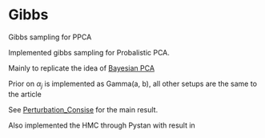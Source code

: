 # Gibbs
Gibbs sampling for PPCA


Implemented gibbs sampling for Probalistic PCA.

Mainly to replicate the idea of [Bayesian PCA](https://papers.nips.cc/paper/1549-bayesian-pca.pdf)

Prior on $\alpha_j$ is implemented as Gamma(a, b), all other setups are the same to the article


See [Perturbation_Consise](https://github.com/LeonCaesa/Gibbs/blob/master/Perturbation_Consise.ipynb) for the main result.


Also implemented the HMC through Pystan with result in []()
